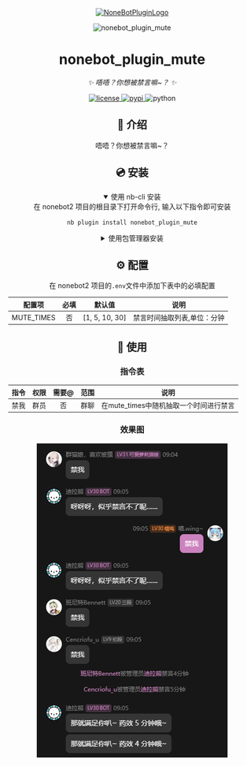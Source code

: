 <div align="center">
  <a href="https://v2.nonebot.dev/store"><img src="https://github.com/A-kirami/nonebot-plugin-template/blob/resources/nbp_logo.png" width="180" height="180" alt="NoneBotPluginLogo"></a>
  <br>
  <p><img src="https://github.com/A-kirami/nonebot-plugin-template/blob/resources/NoneBotPlugin.svg" width="240" alt="nonebot_plugin_mute"></p>
</div>

<div align="center">

# nonebot_plugin_mute

_✨ 唔唔？你想被禁言嘛~？ ✨_

<a href="./LICENSE">
    <img src="https://img.shields.io/github/license/shengwang52005/nonebot_plugin_mute.svg" alt="license">
</a>
<a href="https://pypi.python.org/pypi/nonebot_plugin_mute">
    <img src="https://img.shields.io/pypi/v/nonebot_plugin_mute.svg" alt="pypi">
</a>
<img src="https://img.shields.io/badge/python-3.9+-blue.svg" alt="python">

## 📖 介绍

唔唔？你想被禁言嘛~？

## 💿 安装

<details open>
<summary>使用 nb-cli 安装</summary>
在 nonebot2 项目的根目录下打开命令行, 输入以下指令即可安装

    nb plugin install nonebot_plugin_mute

</details>

<details>
<summary>使用包管理器安装</summary>
在 nonebot2 项目的插件目录下, 打开命令行, 根据你使用的包管理器, 输入相应的安装命令

<details>
<summary>pip</summary>

    pip install nonebot_plugin_mute
</details>

<details>
<summary>pdm</summary>

    pdm add nonebot_plugin_mute
</details>
<details>
<summary>poetry</summary>

    poetry nonebot_plugin_mute
</details>
<details>
<summary>conda</summary>

    conda install nonebot_plugin_mute
</details>

打开 nonebot2 项目根目录下的 `pyproject.toml` 文件, 在 `[tool.nonebot]` 部分追加写入

    plugins = ["nonebot_plugin_mute"]

</details>

## ⚙️ 配置

在 nonebot2 项目的`.env`文件中添加下表中的必填配置

| 配置项 | 必填 | 默认值 | 说明 |
|:-----:|:----:|:----:|:----:|
| MUTE_TIMES | 否 | [1, 5, 10, 30] | 禁言时间抽取列表,单位：分钟 |

## 🎉 使用
### 指令表
| 指令 | 权限 | 需要@ | 范围 | 说明 |
|:-----:|:----:|:----:|:----:|:----:|
| 禁我 | 群员 | 否 | 群聊 | 在mute_times中随机抽取一个时间进行禁言 |
### 效果图
![mute](./resources/mute.png)

